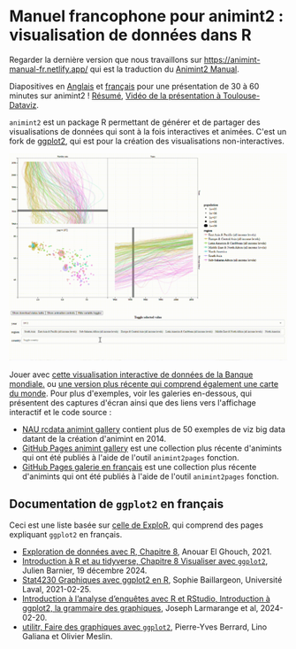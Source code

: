 # Manuel francophone pour animint2 : visualisation de données dans R

Regarder la dernière version que nous travaillons sur
<https://animint-manual-fr.netlify.app/> qui est la traduction du
[Animint2 Manual](https://rcdata.nau.edu/genomic-ml/animint2-manual/Ch00-preface.html). 

Diapositives en [Anglais](https://docs.google.com/presentation/d/1QDwo9x4OM7UKAXffJrny6nSfeytFR0kO5NB-NQEspcE/edit?usp=sharing) et [français](https://docs.google.com/presentation/d/1WpRZs9qz9wm1yik_MLj8tIJyWuL5-IBPYKLhOHZ9X4Y/edit?usp=sharing) pour une présentation de 30 à 60 minutes sur animint2 !
[Résumé](https://github.com/animint/animint2/wiki/Presentations#30-60-minute-talk),
[Vidéo de la présentation à Toulouse-Dataviz](https://www.youtube.com/watch?v=Em6AVJi37zo).

`animint2` est un package R permettant de générer et de partager des visualisations de données qui sont à la fois interactives et animées.
C'est un fork de [ggplot2](https://ggplot2.tidyverse.org/), qui est pour la création des visualisations non-interactives.

<a href="https://rcdata.nau.edu/genomic-ml/WorldBank-facets/"><img src="man/figures/world_bank_screencast.gif" alt="Une visualisation de données interactive affichant des données sur la fertilité de la Banque mondiale. L'utilisateur tape dans le menu de sélection et clique sur la légende, ce qui entraîne des changements dans la visualisation. GIF."></a>

Jouer avec [cette visualisation interactive de données de la Banque mondiale.](https://rcdata.nau.edu/genomic-ml/WorldBank-facets/) ou [une version plus récente qui comprend également une carte du monde](https://tdhock.github.io/2025-08-BanqueMondiale-facets-map/).
Pour plus d'exemples, voir les galeries en-dessous, qui présentent des captures d'écran ainsi que des liens vers l'affichage interactif et le code source :

- [NAU rcdata animint gallery](https://rcdata.nau.edu/genomic-ml/animint-gallery/) contient plus de 50 exemples de viz big data datant de la création d'animint en 2014.
- [GitHub Pages animint gallery](https://animint.github.io/gallery) est une collection plus récente d'animints qui ont été publiés à l'aide de l'outil `animint2pages` fonction.
- [GitHub Pages galerie en français](https://animint.github.io/gallery-fr) est une collection plus récente d'animints qui ont été publiés à l'aide de l'outil `animint2pages` fonction.

## Documentation de `ggplot2` en français

Ceci est une liste basée sur [celle de ExploR](https://bookdown.org/ael/rexplor/), qui comprend des pages expliquant `ggplot2` en français.

* [Exploration de données avec R, Chapitre 8](https://bookdown.org/ael/rexplor/chap8.html), Anouar El Ghouch, 2021.
* [Introduction à R et au tidyverse, Chapitre 8 Visualiser avec `ggplot2`](https://juba.github.io/tidyverse/08-ggplot2.html), Julien Barnier, 19 décembre 2024.
* [Stat4230 Graphiques avec ggplot2 en R](https://stt4230.rbind.io/communication_resultats/graphiques_ggplot2_r/), Sophie Baillargeon, Université Laval, 2021-02-25.
* [Introduction à l’analyse d’enquêtes avec R et RStudio, Introduction à ggplot2, la grammaire des graphiques](https://larmarange.github.io/analyse-R/intro-ggplot2.html), Joseph Larmarange et al, 2024-02-20.
* [utilitr, Faire des graphiques avec `ggplot2`](https://book.utilitr.org/03_Fiches_thematiques/Fiche_graphiques.html), Pierre-Yves Berrard, Lino Galiana et Olivier Meslin.


